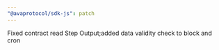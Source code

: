 ```yaml
---
"@avaprotocol/sdk-js": patch
---
```


Fixed contract read Step Output;added data validity check to block and cron
